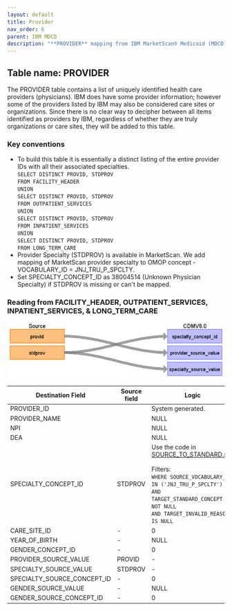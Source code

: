 ```yaml
---
layout: default
title: Provider
nav_order: 6
parent: IBM MDCD
description: "**PROVIDER** mapping from IBM MarketScan® Medicaid (MDCD) **FACILITY_HEADER**, **OUTPATIENT_SERVICES**, **INPATIENT_SERVICES**, and **LONG_TERM_CARE**."
---
```


## Table name: **PROVIDER**

The PROVIDER table contains a list of uniquely identified health care providers (physicians).  IBM does have some provider information; however some of the providers listed by IBM may also be considered care sites or organizations.  Since there is no clear way to decipher between all items identified as providers by IBM, regardless of whether they are truly organizations or care sites, they will be added to this table.

### Key conventions
* To build this table it is essentially a distinct listing of the entire provider IDs with all their associated specialties. 
<br>`SELECT DISTINCT PROVID, STDPROV`
<br>`FROM FACILITY_HEADER`
<br>`UNION`
<br>`SELECT DISTINCT PROVID, STDPROV`
<br>`FROM OUTPATIENT_SERVICES`
<br>`UNION`
<br>`SELECT DISTINCT PROVID, STDPROV`
<br>`FROM INPATIENT_SERVICES`
<br>`UNION`
<br>`SELECT DISTINCT PROVID, STDPROV`
<br>`FROM LONG_TERM_CARE`
* Provider Specialty (STDPROV) is available in MarketScan. We add mapping of MarketScan provider specialty to OMOP concept - VOCABULARY_ID = JNJ_TRU_P_SPCLTY. 
* Set SPECIALTY_CONCEPT_ID as 38004514 (Unknown Physician Specialty) if STDPROV is missing or can't be mapped.

### Reading from **FACILITY_HEADER**, **OUTPATIENT_SERVICES**, **INPATIENT_SERVICES**, & **LONG_TERM_CARE**

![](images/image13.png)

| Destination Field | Source field | Logic | Comment field |
| --- | --- | --- | --- |
| PROVIDER_ID |  | System generated. |  |
| PROVIDER_NAME |  | NULL |  |
| NPI |  | NULL |  |
| DEA |  | NULL |  |
| SPECIALTY_CONCEPT_ID | STDPROV | Use the code in [SOURCE_TO_STANDARD.sql](https://github.com/OHDSI/ETL-LambdaBuilder/blob/master/docs/Standard%20Queries/SOURCE_TO_STANDARD.sql). <br><br>Filters: <br>`WHERE SOURCE_VOCABULARY_ID IN ('JNJ_TRU_P_SPCLTY')` <br>`AND TARGET_STANDARD_CONCEPT IS NOT NULL` <br>`AND TARGET_INVALID_REASON IS NULL` | Set SPECIALTY_CONCEPT_ID as 38004514 (Unknown Physician Specialty) if STDPROV is missing or cannot be mapped.<br> |
| CARE_SITE_ID | - | 0 | - |
| YEAR_OF_BIRTH | - | NULL | - |
| GENDER_CONCEPT_ID | - | 0 | - |
| PROVIDER_SOURCE_VALUE | PROVID | - | - |
| SPECIALTY_SOURCE_VALUE | STDPROV | - | - |
| SPECIALTY_SOURCE_CONCEPT_ID | - | 0 | - |
| GENDER_SOURCE_VALUE | - | NULL | - |
| GENDER_SOURCE_CONCEPT_ID | - | 0 | - |
